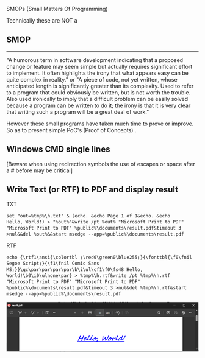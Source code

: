 SMOPs
(Small Matters Of Programming)

Technically these are NOT a 
## SMOP
---
"A humorous term in software development indicating that a proposed change or feature may seem simple but actually requires significant effort to implement. It often highlights the irony that what appears easy can be quite complex in reality."
or
"A piece of code, not yet written, whose anticipated length is significantly greater than its complexity. Used to refer to a program that could obviously be written, but is not worth the trouble. Also used ironically to imply that a difficult problem can be easily solved because a program can be written to do it; the irony is that it is very clear that writing such a program will be a great deal of work."

However these small programs have taken much time to prove or improve. So as to present simple  PoC's (Proof of Concepts) .

Windows CMD single lines
---
[Beware when using redirection symbols the use of escapes or space after a #  before may be critical]
## Write Text (or RTF) to PDF and display result
TXT  
```
set "out=%tmp%\h.txt" & (echo. &echo Page 1 of 1&echo. &echo                       Hello, World!) > "%out%"&write /pt %out% "Microsoft Print to PDF" "Microsoft Print to PDF" %public%\documents\result.pdf&timeout 3 >nul&&del %out%&&start msedge --app=%public%\documents\result.pdf  
```
RTF
```
echo {\rtf1\ansi{\colortbl ;\red0\green0\blue255;}{\fonttbl{\f0\fnil Segoe Script;}{\f1\fnil Comic Sans MS;}}\qc\par\par\par\par\b\i\ul\cf1\f0\fs48 Hello, World!\b0\i0\ulnone\par} > %tmp%\h.rtf&write /pt %tmp%\h.rtf "Microsoft Print to PDF" "Microsoft Print to PDF" %public%\documents\result.pdf&timeout 3 >nul&del %tmp%\h.rtf&start msedge --app=%public%\documents\result.pdf  
```
![Hello Image](images/RTF-hello.png)


